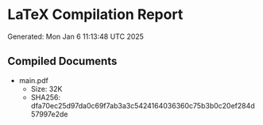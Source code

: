 # LaTeX Compilation Report
Generated: Mon Jan  6 11:13:48 UTC 2025
## Compiled Documents
- main.pdf
  - Size: 32K
  - SHA256: dfa70ec25d97da0c69f7ab3a3c5424164036360c75b3b0c20ef284d57997e2de
